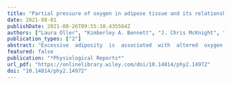 ```yaml
---
title: "Partial pressure of oxygen in adipose tissue and its relationship with fatness in a natural animal model of extreme fat deposition, the grey seal"
date: 2021-08-01
publishDate: 2021-08-26T09:55:10.435564Z
authors: ["Laura Oller", "Kimberley A. Bennett", "J. Chris McKnight", "Simon E. W. Moss", "Ryan Milne", "Ailsa J. Hall", "Joel Rocha"]
publication_types: ["2"]
abstract: "Excessive  adiposity  is  associated  with  altered  oxygen  tension  and  comorbidities  in  humans.  In  contrast,  marine  mammals  have  high  adiposity  with  no  apparent  detrimental effects. However, partial pressure of oxygen (Po2) in their subcutaneous adipose  tissue  (blubber)  and  its  relationship  with  fatness  have  not  been  reported.  We  measured Po2 and temperature at different blubber depths in 12 healthy juvenile grey seals. Fatness was estimated from blubber thickness and morphometric parameters. Simultaneously, we monitored breathing pattern; heart rate and arterial blood saturation  with  a  pulse  oximeter;  and  relative  changes  in  total  hemoglobin,  deoxyhemoglobin,  and  oxyhemoglobin  in  blubber  capillaries  using  near-  infrared  spectroscopy  (NIRS) as proxies for local oxygenation changes. Blubber Po2 ranged from 14.5 to 71.4 mmHg (39.2 ± 14.1 mmHg), which is similar to values reported in other species. Blubber Po2 was strongly and negatively associated with fatness (LME: p < 0.0001, R2marginal  =  0.53,  R2conditional  =  0.64,  n  =  10),  but  not  with  blubber  depth.  No  other  parameters  explained  variability  in  Po2,  suggesting  arterial  blood  and  local  oxygen  delivery did not vary within and between measurements. The fall in blubber Po2 with increased fatness in seals is consistent with other animal models of rapid fat deposition. However, the Po2 levels at which blubber becomes hypoxic and consequences of low blubber Po2 for its health and function, particularly in very fat individuals, remain unknown. How seals avoid detrimental effects of low oxygen tension in adipose tis-sue, despite their high and fluctuating adiposity, is a fruitful avenue to explore."
featured: false
publication: "*Physiological Reports*"
url_pdf: "https://onlinelibrary.wiley.com/doi/10.14814/phy2.14972"
doi: "10.14814/phy2.14972"
---
```


